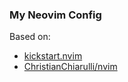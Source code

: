 ### My Neovim Config

Based on: 
- [kickstart.nvim](https://github.com/nvim-lua/kickstart.nvim)
- [ChristianChiarulli/nvim](https://github.com/ChristianChiarulli/nvim)
